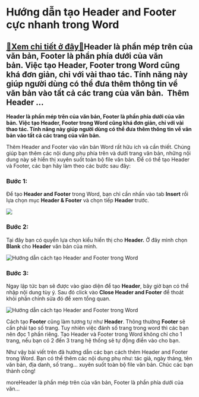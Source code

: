 Hướng dẫn tạo Header and Footer cực nhanh trong Word
====================================================

[:gift:Xem chi tiết ở đây:gift:](https://hddtvn.com/huong-dan-tao-header-and-footer-cuc-nhanh-trong-word/)Header là phần mép trên của văn bản, Footer là phần phía dưới của văn bản. Việc tạo Header, Footer trong Word cũng khá đơn giản, chỉ với vài thao tác. Tính năng này giúp người dùng có thể đưa thêm thông tin về văn bản vào tất cả các trang của văn bản.  Thêm Header …
--------------------------------------------------------------------------------------------------------------------------------------------------------------------------------------------------------------------------------------------------------------------------

**Header là phần mép trên của văn bản, Footer là phần phía dưới của văn bản. Việc tạo Header, Footer trong Word cũng khá đơn giản, chỉ với vài thao tác. Tính năng này giúp người dùng có thể đưa thêm thông tin về văn bản vào tất cả các trang của văn bản.**


Thêm Header and Footer vào văn bản Word rất hữu ích và cần thiết. Chúng giúp bạn thêm các nội dung phụ phía trên và dưới trang văn bản, những nội dung này sẽ hiển thị xuyên suốt toàn bộ file văn bản. Để có thể tạo Header và Footer, các bạn hãy làm theo các bước sau đây:


### Bước 1:


Để tạo **Header and Footer** trong Word, bạn chỉ cần nhấn vào tab **Insert** rồi lựa chọn mục **Header & Footer** và chọn tiếp **Header** trước.


![](https://hddtvn.com/wp-content/uploads/2021/01/zECfTXJ.png)


### Bước 2:


Tại đây bạn có quyền lựa chọn kiểu hiển thị cho **Header.** Ở đây mình chọn **Blank** cho **Header** văn bản của mình.


![Hướng dẫn cách tạo Header and Footer trong Word](https://hddtvn.com/wp-content/uploads/2021/01/68qut6T.png "Hướng dẫn cách tạo Header and Footer trong Word")


### Bước 3:


Ngay lập tức bạn sẽ được vào giao diện để tạo **Header**, bây giờ bạn có thể nhập nội dung tùy ý. Sau đó click vào **Close Header and Footer** để thoát khỏi phần chỉnh sửa đó để xem tổng quan.


![Hướng dẫn cách tạo Header and Footer trong Word](https://hddtvn.com/wp-content/uploads/2021/01/GqMimK6.png "Hướng dẫn cách tạo Header and Footer trong Word")


Cách tạo **Footer** cũng làm tương tự như **Header**. Thông thường **Footer** sẽ cần phải tạo số trang. Tuy nhiên việc đánh số trang trong word thì các bạn nên đọc 1 phần riêng. Tạo Header và Footer trong Word không chỉ cho 1 trang, nếu bạn có 2 đến 3 trang hệ thống sẽ tự động điền vào cho bạn.


Như vậy bài viết trên đã hướng dẫn các bạn cách thêm Header and Footer trong Word. Bạn có thể thêm các nội dung phụ như: tác giả, ngày tháng, tên văn bản, địa danh, số trang… xuyên suốt toàn bộ file văn bản. Chúc các bạn thành công!


moreHeader là phần mép trên của văn bản, Footer là phần phía dưới của văn…

